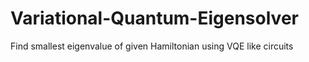# Variational-Quantum-Eigensolver
Find smallest eigenvalue of given Hamiltonian using VQE like circuits
